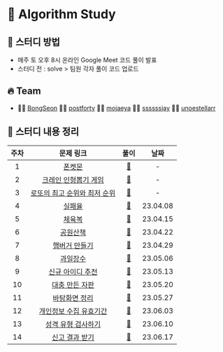 # 🔆 Algorithm Study

## 📁 스터디 방법

- 매주 토 오후 8시 온라인 Google Meet 코드 풀이 발표
- 스터디 전 : solve > 팀원 각자 풀이 코드 업로드

## 🔥 Team

- 👨‍💻 [BongSeon](https://github.com/BongSeon) 👨‍💻 [postforty](https://github.com/postforty) 👨‍💻 [mojaeya](https://github.com/mojaeya) 👨‍💻 [ssssssjay](https://github.com/ssssssjay) 👨‍💻 [unoestellarr](https://github.com/unoestellarr)

## 📌 스터디 내용 정리

| 주차 |                                            문제 링크                                            |                                                                풀이                                                                 |   날짜   |
| :--: | :---------------------------------------------------------------------------------------------: | :---------------------------------------------------------------------------------------------------------------------------------: | :------: |
|  1   |            [폰켓몬](https://school.programmers.co.kr/learn/courses/30/lessons/1845)             |                            [📁](https://github.com/mojaeya/algorithm-gaepum/tree/main/solve/0300_폰켓몬)                            |    -     |
|  2   |     [크레인 인형뽑기 게임](https://school.programmers.co.kr/learn/courses/30/lessons/64061)     |                   [📁](https://github.com/mojaeya/algorithm-gaepum/tree/main/solve/0400_크레인%20인형뽑기%20게임)                   |    -     |
|  3   | [로또의 최고 순위와 최저 순위](https://school.programmers.co.kr/learn/courses/30/lessons/77484) |           [📁](https://github.com/mojaeya/algorithm-gaepum/tree/main/solve/0300_로또의%20최고%20순위와%20최저%20순위%20)            |    -     |
|  4   |            [실패율](https://school.programmers.co.kr/learn/courses/30/lessons/42889)            |                            [📁](https://github.com/mojaeya/algorithm-gaepum/tree/main/solve/0408_실패율)                            | 23.04.08 |
|  5   |            [체육복](https://school.programmers.co.kr/learn/courses/30/lessons/42862)            |                            [📁](https://github.com/mojaeya/algorithm-gaepum/tree/main/solve/0415_체육복)                            | 23.04.15 |
|  6   |          [공원산책](https://school.programmers.co.kr/learn/courses/30/lessons/172928)           |                           [📁](https://github.com/mojaeya/algorithm-gaepum/tree/main/solve/0422_공원산책)                           | 23.04.22 |
|  7   |        [햄버거 만들기](https://school.programmers.co.kr/learn/courses/30/lessons/133502)        |                       [📁](https://github.com/mojaeya/algorithm-gaepum/tree/main/solve/0429_햄버거%20만들기)                        | 23.04.29 |
|  8   |          [과일장수](https://school.programmers.co.kr/learn/courses/30/lessons/135808)           |                           [📁](https://github.com/mojaeya/algorithm-gaepum/tree/main/solve/0506_과일장수)                           | 23.05.06 |
|  9   |       [신규 아이디 추천](https://school.programmers.co.kr/learn/courses/30/lessons/72410)       |                     [📁](https://github.com/mojaeya/algorithm-gaepum/tree/main/solve/0513_신규%20아이디%20추천)                     | 23.05.13 |
|  10  |       [대충 만든 자판](https://school.programmers.co.kr/learn/courses/30/lessons/160586)        |                      [📁](https://github.com/mojaeya/algorithm-gaepum/tree/main/solve/0520_대충%20만든%20자판)                      | 23.05.20 |
|  11  |        [바탕화면 정리](https://school.programmers.co.kr/learn/courses/30/lessons/161990)        |                       [📁](https://github.com/mojaeya/algorithm-gaepum/tree/main/solve/0527_바탕화면%20정리)                        | 23.05.27 |
|  12  |   [개인정보 수집 유효기간](https://school.programmers.co.kr/learn/courses/30/lessons/150370)    |                     [📁](https://github.com/mojaeya/algorithm-gaepum/tree/main/solve/0603_개인정보수집유효기간)                     | 23.06.03 |
|  13  |     [성격 유형 검사하기](https://school.programmers.co.kr/learn/courses/30/lessons/118666)      |                    [📁](https://github.com/mojaeya/algorithm-gaepum/tree/main/solve/0610_성격%20유형%20검사하기)                    | 23.06.10 |
|  14  |        [신고 결과 받기](https://school.programmers.co.kr/learn/courses/30/lessons/92334)        | [📁](https://github.com/mojaeya/algorithm-gaepum/tree/main/solve/0617_%EC%8B%A0%EA%B3%A0%20%EA%B2%B0%EA%B3%BC%20%EB%B0%9B%EA%B8%B0) | 23.06.17 |
